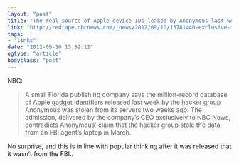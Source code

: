 ```yaml
---
layout: "post"
title: "The real source of Apple device IDs leaked by Anonymous last week"
link: "http://redtape.nbcnews.com/_news/2012/09/10/13781440-exclusive-the-real-source-of-apple-device-ids-leaked-by-anonymous-last-week"
tags: 
- "links"
date: "2012-09-10 13:52:12"
ogtype: "article"
bodyclass: "post"
---
```


NBC:

> A small Florida publishing company says the million-record database of Apple gadget identifiers released last week by the hacker group Anonymous was stolen from its servers two weeks ago. The admission, delivered by the company’s CEO exclusively to NBC News, contradicts Anonymous’ claim that the hacker group stole the data from an FBI agent’s laptop in March.

No surprise, and this is in line with popular thinking after it was released that it wasn’t from the FBI..